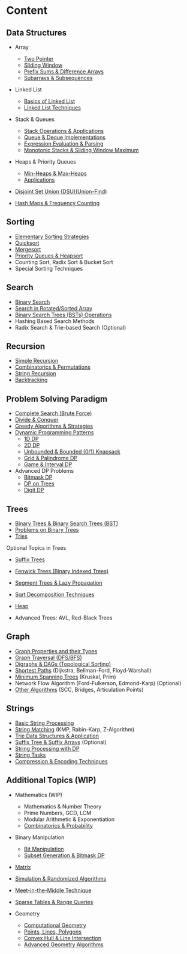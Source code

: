 # Content

## Data Structures

- Array

  * [Two Pointer](array/ch1.md)
  * [Sliding Window](array/ch2.md)
  * [Prefix Sums & Difference Arrays](array/ch3.md)
  * [Subarrays & Subsequences](array/ch4.md)


- Linked List

  * [Basics of Linked List](ll/ch1.md)
  * [Linked List Techniques](ll/ch2.md)


* Stack & Queues

  * [Stack Operations & Applications](stknq/ch1.md)
  * [Queue & Deque Implementations](stknq/ch2.md)
  * [Expression Evaluation & Parsing](stknq/ch3.md)
  * [Monotonic Stacks & Sliding Window Maximum](stknq/ch4.md)


* Heaps & Priority Queues

  * [Min-Heaps & Max-Heaps](heaps/ch1.md)
  * [Applications](heaps/ch2.md)


* [Disjoint Set Union (DSU)(Union-Find)](dsu.md)

* [Hash Maps & Frequency Counting](hash/ch1.md)



## Sorting

* [Elementary Sorting Strategies](sorting/ch1.md)
* [Quicksort](sorting/ch2.md)
* [Mergesort](sorting/ch3.md)
* [Priority Queues & Heapsort](heaps/ch1.md)
* Counting Sort, Radix Sort & Bucket Sort
* Special Sorting Techniques



## Search

* [Binary Search](search/binary_search.md)
* [Search in Rotated/Sorted Array](search/ch2.md)
* [Binary Search Trees (BSTs) Operations](trees/ch1.md)
* Hashing Based Search Methods
* Radix Search & Trie-based Search (Optional)



## Recursion

* [Simple Recursion](recursion/ch1.md)
* [Combinatorics & Permutations](recursion/ch2.md)
* [String Recursion](recursion/ch3.md)
* [Backtracking](recursion/ch4.md)



## Problem Solving Paradigm

- [Complete Search (Brute Force)](paradigm/complete.md)
- [Divide & Conquer](paradigm/dnc.md)
- [Greedy Algorithms & Strategies](paradigm/greedy.md)
- [Dynamic Programming Patterns](dp/intro.md)
  - [1D DP](dp/ch1.md)
  - [2D DP](dp/ch2.md)
  - [Unbounded & Bounded (0/1) Knapsack](dp/ch3.md)
  - [Grid & Palindrome DP](dp/ch4.md)
  - [Game & Interval DP](dp/ch5.md)
- Advanced DP Problems
  - [Bitmask DP](additional/bit2.md)
  - [DP on Trees](dp/ch6.md)
  - [Digit DP](dp/ch7.md)



## Trees

* [Binary Trees & Binary Search Trees (BST)](trees/ch1.md)
* [Problems on Binary Trees](trees/ch2.md)
* [Tries](strings/ch3.md)

Optional Topics in Trees

* [Suffix Trees](strings/ch4.md)
* [Fenwick Trees (Binary Indexed Trees)](trees/ch3.md)
* [Segment Trees & Lazy Propagation](trees/ch4.md)

* [Sqrt Decomposition Techniques](trees/ch5.md)

* [Heap](trees/ch6.md)

* Advanced Trees: AVL, Red-Black Trees



## Graph

* [Graph Properties and their Types](graphs/ch1.md)
* [Graph Traversal (DFS/BFS)](graphs/ch2.md)
* [Digraphs & DAGs (Topological Sorting)](graphs/ch3.md)
* [Shortest Paths](graphs/ch4.md) (Dijkstra, Bellman-Ford, Floyd-Warshall)
* [Minimum Spanning Trees](graphs/ch5.md) (Kruskal, Prim)
* Network Flow Algorithm (Ford-Fulkerson, Edmond-Karp) (Optional)
* [Other Algorithms](graphs/ch6.md) (SCC, Bridges, Articulation Points)



## Strings

* [Basic String Processing](strings/ch1.md)
* [String Matching](strings/ch2.md) (KMP, Rabin-Karp, Z-Algorithm)
* [Trie Data Structures & Application](strings/ch3.md)
* [Suffix Tree & Suffix Arrays](strings/ch4.md) (Optional)
* [String Processing with DP](strings/ch5.md)
* [String Tasks](strings/ch6.md)
* [Compression & Encoding Techniques](strings/ch7.md)



## Additional Topics (WIP)

* Mathematics (WIP)
  * Mathematics & Number Theory
  * Prime Numbers, GCD, LCM
  * Modular Arithmetic & Exponentiation
  * [Combinatorics & Probability](additional/math4.md)

* Binary Manipulation
  * [Bit Manipulation](additional/bit1.md)
  * [Subset Generation & Bitmask DP](additional/bit2.md)


* [Matrix](additional/matrix1.md)
* [Simulation & Randomized Algorithms](additional/simulation.md)
* [Meet-in-the-Middle Technique](additional/mitmt.md)
* [Sparse Tables & Range Queries](additional/sparse.md)
* Geometry
  * [Computational Geometry](additional/geometry1.md)
  * [Points, Lines, Polygons](additional/geometry2.md)
  * [Convex Hull & Line Intersection](additional/geometry3.md)
  * [Advanced Geometry Algorithms](additional/geometry4.md)
